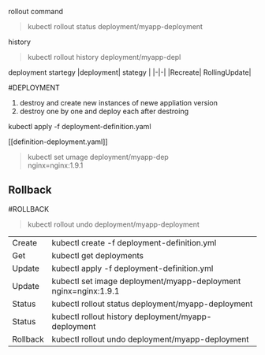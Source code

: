 rollout command
>kubectl rollout status deployment/myapp-deployment

history

> kubectl rollout history deployment/myapp-depl

deployment startegy
|deployment| stategy |
|-|-|
|Recreate| RollingUpdate|

#DEPLOYMENT
1. destroy and create new instances of newe appliation version
2. destroy one by one and deploy each after destroing 

kubectl apply -f deployment-definition.yaml

[[definition-deployment.yaml]]

>kubectl set umage deployment/myapp-dep \
nginx=nginx:1.9.1

## Rollback
#ROLLBACK

>kubectl rollout undo deployment/myapp-deployment

<table>
	<tr>
		<td>Create</td>	<td>kubectl create -f deployment-definition.yml</td> 
	</tr>
	<tr>
		<td>Get</td> <td>kubectl get deployments</td>
	</tr>
	<tr>
		<td>Update</td> <td>kubectl apply -f deployment-definition.yml</td>
	</tr>
	<tr>
		<td>Update</td> <td>kubectl set image deployment/myapp-deployment nginx=nginx:1.9.1</td>
	</tr>
	<tr>
		<td>Status</td> <td>kubectl rollout status deployment/myapp-deployment</td>
	</tr>
	<tr>
		<td>Status</td> <td>kubectl rollout history  deployment/myapp-deployment</td>
	</tr>
	<tr>
		<td>Rollback</td> <td>kubectl rollout undo deployment/myapp-deployment</td>
	</tr>
</table>
